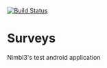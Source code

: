 [![Build Status](https://www.bitrise.io/app/07aa976a7a971866/status.svg?token=NybXUm785BnS3iwWwZzEYg&branch=master)](https://www.bitrise.io/app/07aa976a7a971866)

# Surveys
Nimbl3's test android application
